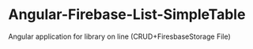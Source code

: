 # Angular-Firebase-List-SimpleTable
 Angular application for library on line (CRUD+FiresbaseStorage File)

